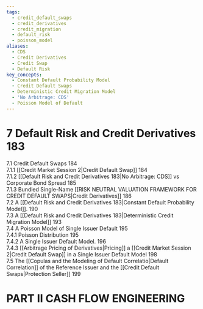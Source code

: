 ```yaml
---
tags:
  - credit_default_swaps
  - credit_derivatives
  - credit_migration
  - default_risk
  - poisson_model
aliases:
  - CDS
  - Credit Derivatives
  - Credit Swap
  - Default Risk
key_concepts:
  - Constant Default Probability Model
  - Credit Default Swaps
  - Deterministic Credit Migration Model
  - 'No Arbitrage: CDS'
  - Poisson Model of Default
---
```


# 7 Default Risk and Credit Derivatives 183  

7.1 Credit Default Swaps 184   
7.1.1 [[Credit Market Session 2|Credit Default Swap]] 184   
7.1.2 [[Default Risk and Credit Derivatives 183|No Arbitrage: CDS]] vs Corporate Bond Spread 185   
7.1.3 Bundled Single-Name [[RISK NEUTRAL VALUATION FRAMEWORK FOR CREDIT DEFAULT SWAPS|Credit Derivatives]] 186   
7.2 A [[Default Risk and Credit Derivatives 183|Constant Default Probability Model]]. 190   
7.3 A [[Default Risk and Credit Derivatives 183|Deterministic Credit Migration Model]] 193   
7.4 A Poisson Model of Single Issuer Default 195   
7.4.1 Poisson Distribution 195   
7.4.2 A Single Issuer Default Model. 196   
7.4.3 [[Arbitrage Pricing of Derivatives|Pricing]] a [[Credit Market Session 2|Credit Default Swap]] in a Single Issuer Default Model 198   
7.5 The [[Copulas and the Modeling of Default Correlatio|Default Correlation]] of the Reference Issuer and the [[Credit Default Swaps|Protection Seller]] 199  

# PART II CASH FLOW ENGINEERING  